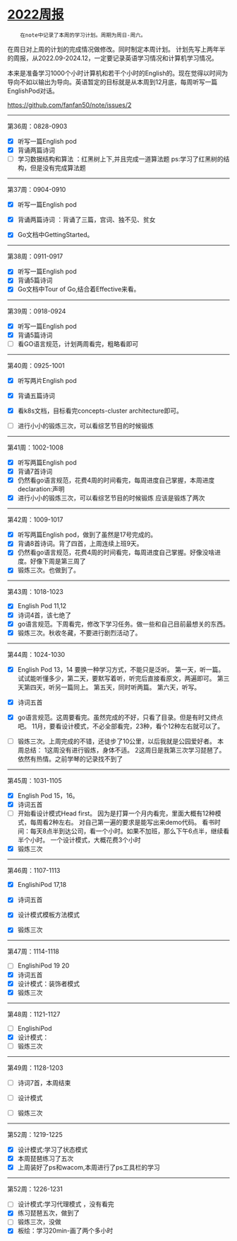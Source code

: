 # [2022周报](https://github.com/fanfan50/blog/issues/2)

        在note中记录了本周的学习计划。周期为周日-周六。
在周日对上周的计划的完成情况做修改。同时制定本周计划。
计划先写上两年半的周报，从2022.09-2024.12，一定要记录英语学习情况和计算机学习情况。

本来是准备学习1000个小时计算机和若干个小时的English的。现在觉得以时间为导向不如以输出为导向。英语暂定的目标就是从本周到12月底，每周听写一篇EnglishPod对话。

https://github.com/fanfan50/note/issues/2

---

第36周：0828-0903
- [x] 听写一篇English pod 
- [x] 背诵两篇诗词
- [ ] 学习数据结构和算法 ：红黑树上下,并且完成一道算法题
ps:学习了红黑树的结构，但是没有完成算法题

---

第37周：0904-0910
 

- [x] 听写一篇English pod
- [x] 背诵两篇诗词 ：背诵了三篇，宫词、独不见、贫女
- [x] Go文档中GettingStarted。
 
 

---

第38周：0911-0917
- [x] 听写一篇English pod
- [x] 背诵5篇诗词 
- [x] Go文档中Tour of Go,结合着Effective来看。

---

第39周：0918-0924
- [x] 听写一篇English pod
- [x] 背诵5篇诗词
- [ ] 看GO语言规范，计划两周看完，粗略看即可

---

第40周：0925-1001

- [x] 听写两片English pod
- [x] 背诵五篇诗词
- [x] 看k8s文档，目标看完concepts-cluster architecture即可。
- [ ] 进行小小的锻炼三次，可以看综艺节目的时候锻炼


---

第41周：1002-1008

- [x] 听写两篇English pod
- [x] 背诵7首诗词
- [x] 仍然看go语言规范，花费4周的时间看完，每周进度自己掌握，本周进度declaration:声明
- [x] 进行小小的锻炼三次，可以看综艺节目的时候锻炼
应该是锻炼了两次

---

第42周：1009-1017

- [x] 听写两篇English pod，做到了虽然是17号完成的。
- [x]  背诵8首诗词。背了四首，上周连续上班9天。
- [x] 仍然看go语言规范，花费4周的时间看完，每周进度自己掌握。好像没啥进度。好像下周是第三周了
- [x] 锻炼三次。也做到了。

---

第43周：1018-1023
- [x] English Pod 11,12
- [x] 诗词4首，该七绝了
- [x] go语言规范。下周看完，修改下学习任务。做一些和自己目前最想关的东西。
- [x] 锻炼三次。秋收冬藏，不要进行剧烈活动了。

---

第44周：1024-1030

- [x] English Pod 13，14 
要换一种学习方式，不能只是泛听。
第一天，听一篇。试试能听懂多少，第二天，要默写着听，听完后直接看原文，两遍即可。
第三天第四天，听另一篇同上。
第五天，同时听两篇。
第六天，听写。
- [x] 诗词五首
- [x] go语言规范。这周要看完。虽然完成的不好，只看了目录。但是有时又终点吧。
11月，要看设计模式，不必全部看完，23种，看个12种左右就可以了。
- [ ] 锻炼三次。上周完成的不错，还徒步了10公里，以后我就是公园爱好者。
本周总结：
1这周没有进行锻炼，身体不适。
2这周日是我第三次学习琵琶了。依然有热情。之前学琴的记录找不到了


---

第45周：1031-1105

- [x] English Pod 15，16。
- [x] 诗词五首
- [ ] 开始看设计模式Head first。
因为是打算一个月内看完，里面大概有12种模式，每周看2种左右。
对自己第一遍的要求是能写出来demo代码。
看书时间：每天8点半到达公司，看一个小时。如果不加班，那么下午6点半，继续看半个小时。
一个设计模式，大概花费3个小时
- [x] 锻炼三次

---

第46周：1107-1113

- [x] EnglishiPod 17,18
- [x] 诗词五首
- [x] 设计模式模板方法模式
- [x] 锻炼三次


---

第47周：1114-1118

- [ ] EnglishiPod 19 20
- [x] 诗词五首
- [x] 设计模式：装饰者模式
- [x] 锻炼三次

---

第48周：1121-1127
- [ ] EnglishiPod 
- [x] 设计模式：
- [ ] 锻炼三次

---

第49周：1128-1203

- [ ] 诗词7首，本周结束
- [ ] 设计模式
- [ ] 锻炼三次


---

第52周：1219-1225
- [x]  设计模式:学习了状态模式
- [x]  本周琵琶练习了五次
- [x] 上周装好了ps和wacom,本周进行了ps工具栏的学习

---

第52周：1226-1231
- [ ] 设计模式:学习代理模式 ，没有看完
- [x] 练习琵琶五次，做到了
- [ ] 锻炼三次，没做
- [x] 板绘：学习20min-画了两个多小时
